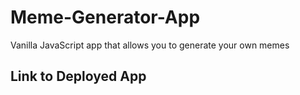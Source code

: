# Meme-Generator-App

Vanilla JavaScript app that allows you to generate your own memes

## Link to Deployed App
